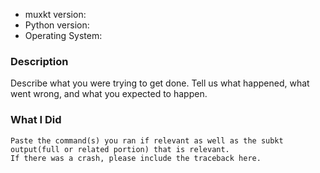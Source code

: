 * muxkt version:
* Python version:
* Operating System:

### Description

Describe what you were trying to get done.
Tell us what happened, what went wrong, and what you expected to happen.

### What I Did

```
Paste the command(s) you ran if relevant as well as the subkt output(full or related portion) that is relevant.
If there was a crash, please include the traceback here.
```
